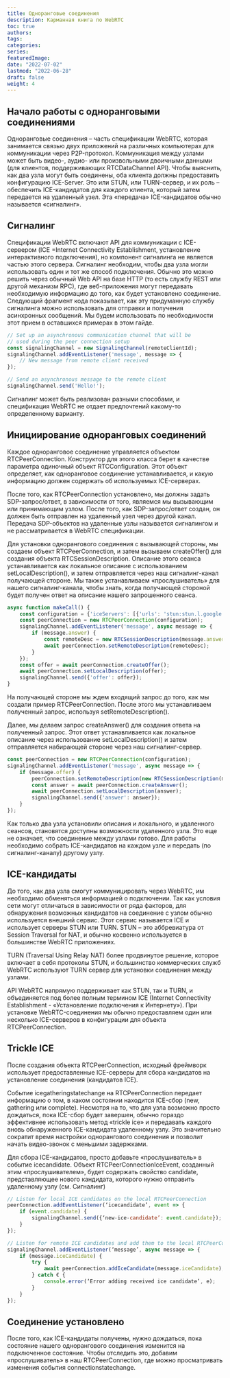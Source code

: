```yaml
---
title: Одноранговые соединения
description: Карманная книга по WebRTC
toc: true
authors:
tags: 
categories:
series:
featuredImage:
date: "2022-07-02"
lastmod: "2022-06-28"
draft: false
weight: 4
---
```


## Начало работы с одноранговыми соединениями

Одноранговые соединения – часть спецификации WebRTC, которая занимается связью двух приложений на различных компьютерах для коммуникации через P2P-протокол. Коммуникация между узлами может быть видео-, аудио- или произвольными двоичными данными (для клиентов, поддерживающих RTCDataChannel API). Чтобы выяснить, как два узла могут быть соединены, оба клиента должны предоставить конфигурацию ICE-Server. Это или STUN, или TURN-сервер, и их роль – обеспечить ICE-кандидатов для каждого клиента, который затем передается на удаленный узел. Эта «передача» ICE-кандидатов обычно называется «сигналинг».

## Сигналинг

Спецификации WebRTC включают API для коммуникации с ICE-сервером (ICE =Internet Connectivity Establishment, установление интерактивного подключения), но компонент сигналинга не является частью этого сервера. Сигналинг необходим, чтобы два узла могли использовать один и тот же способ подключения. Обычно это можно решить через обычный Web API на базе HTTP (то есть службу REST или другой механизм RPC), где веб-приложения могут передавать необходимую информацию до того, как будет установлено соединение.
Следующий фрагмент кода показывает, как эту придуманную службу сигналинга можно использовать для отправки и получения асинхронных сообщений. Мы будем использовать по необходимости этот прием в оставшихся примерах в этом гайде.

```javascript
// Set up an asynchronous communication channel that will be
// used during the peer connection setup
const signalingChannel = new SignalingChannel(remoteClientId);
signalingChannel.addEventListener('message', message => {
    // New message from remote client received
});

// Send an asynchronous message to the remote client
signalingChannel.send('Hello!');
```

Сигналинг может быть реализован разными способами, и спецификация WebRTC не отдает предпочтений какому-то определенному варианту.

## Инициирование одноранговых соединений

Каждое одноранговое соединение управляется объектом RTCPeerConnection. Конструктор для этого класса берет в качестве параметра одиночный объект RTCConfiguration. Этот объект определяет, как одноранговое соединение устанавливается, и какую информацию должен содержать об используемых ICE-серверах.

После того, как RTCPeerConnection установлено, мы должны задать SDP-запрос/ответ, в зависимости от того, являемся мы вызывающим или принимающим узлом. После того, как SDP-запрос/ответ создан, он должен быть отправлен на удаленный узел через другой канал. Передача SDP-объектов на удаленные узлы называется сигналингом и не рассматривается в WebRTC спецификации.

Для установки однорангового соединения с вызывающей стороны, мы создаем объект RTCPeerConnection, и затем вызываем createOffer() для создания объекта RTCSessionDescription. Описание этого сеанса устанавливается как локальное описание с использованием setLocalDescription(), и затем отправляется через наш сигналинг-канал получающей стороне. Мы также устанавливаем «прослушиватель» для нашего сигналинг-канала, чтобы знать, когда получающей стороной будет получен ответ на описание нашего запрошенного сеанса.

```javascript
async function makeCall() {
    const configuration = {'iceServers': [{'urls': 'stun:stun.l.google.com:19302'}]}
    const peerConnection = new RTCPeerConnection(configuration);
    signalingChannel.addEventListener('message', async message => {
        if (message.answer) {
            const remoteDesc = new RTCSessionDescription(message.answer);
            await peerConnection.setRemoteDescription(remoteDesc);
        }
    });
    const offer = await peerConnection.createOffer();
    await peerConnection.setLocalDescription(offer);
    signalingChannel.send({'offer': offer});
}
```

На получающей стороне мы ждем входящий запрос до того, как мы создали пример RTCPeerConnection. После этого мы устанавливаем полученный запрос, используя setRemoteDescription().

Далее, мы делаем запрос createAnswer() для создания ответа на полученный запрос. Этот ответ устанавливается как локальное описание через использование setLocalDescription() и затем отправляется набирающей стороне через наш сигналинг-сервер.

```javascript
const peerConnection = new RTCPeerConnection(configuration);
signalingChannel.addEventListener('message', async message => {
    if (message.offer) {
        peerConnection.setRemoteDescription(new RTCSessionDescription(message.offer));
        const answer = await peerConnection.createAnswer();
        await peerConnection.setLocalDescription(answer);
        signalingChannel.send({'answer': answer});
    }
});
```

Как только два узла установили описания и локального, и удаленного сеансов, становятся доступны возможности удаленного узла. Это еще не означает, что соединение между узлами готово. Для работы необходимо собрать ICE-кандидатов на каждом узле и передать (по сигналинг-каналу) другому узлу.

## ICE-кандидаты

До того, как два узла смогут коммуницировать через WebRTC, им необходимо обменяться информацией о подключении. Так как условия сети могут отличаться в зависимости от ряда факторов, для обнаружения возможных кандидатов на соединение с узлом обычно используется внешний сервис.
Этот сервис называется ICE и использует серверы STUN или TURN. STUN – это аббревиатура от Session Traversal for NAT, и обычно косвенно используется в большинстве WebRTC приложениях.

TURN (Traversal Using Relay NAT) более продвинутое решение, которое включает в себя протоколы STUN, и большинство коммерческих служб WebRTC используют TURN сервер для установки соединения между узлами.

API WebRTC напрямую поддерживает как STUN, так и TURN, и объединяется под более полным термином ICE (Internet Connectivity Establishment  - «Установление подключения к Интернету»). При установке WebRTC-соединения мы обычно предоставляем один или несколько ICE-серверов в конфигурации для объекта RTCPeerConnection.

## Trickle ICE

После создания объекта RTCPeerConnection, исходный фреймворк использует предоставленные ICE-серверы для сбора кандидатов на установление соединения (кандидатов ICE).

Событие icegatheringstatechange на RTCPeerConnection  передает информацию о том, в каком состоянии находится ICE-сбор (new, gathering или complete).
Несмотря на то, что для узла возможно просто дождаться, пока ICE-сбор будет завершен, обычно гораздо эффективнее использовать метод «trickle ice» и передавать каждого вновь обнаруженного ICE-кандидата удаленному узлу. Это значительно сократит время настройки однорангового соединения и позволит начать видео-звонок с меньшими задержками.

Для сбора ICE-кандидатов, просто добавьте «прослушиватель» в событие icecandidate. Объект RTCPeerConnectionIceEvent, созданный этим «прослушивателем», будет содержать свойство candidate, представляющее нового кандидата, которого нужно отправить удаленному узлу (см. Сигналинг)

```javascript
// Listen for local ICE candidates on the local RTCPeerConnection
peerConnection.addEventListener(‘icecandidate’, event => {
    if (event.candidate) {
        signalingChannel.send({‘new-ice-candidate’: event.candidate});
    }
});

// Listen for remote ICE candidates and add them to the local RTCPeerConnection
signalingChannel.addEventListener(‘message’, async message => {
    if (message.iceCandidate) {
        try {
            await peerConnection.addIceCandidate(message.iceCandidate);
        } catch € {
            console.error(‘Error adding received ice candidate’, e);
        }
    }
});
```

## Соединение установлено

После того, как ICE-кандидаты получены, нужно дождаться, пока состояние нашего однорангового соединения изменится на подключенное состояние. Чтобы отследить это, добавим «прослушиватель» в наш RTCPeerConnection, где можно просматривать изменения события connectionstatechange.
